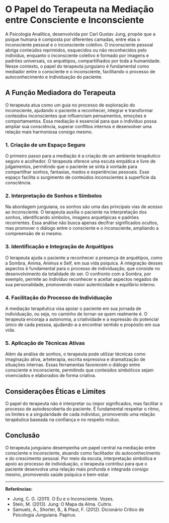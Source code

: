 
# O Papel do Terapeuta na Mediação entre Consciente e Inconsciente

A Psicologia Analítica, desenvolvida por Carl Gustav Jung, propõe que a psique humana é composta por diferentes camadas, entre elas o inconsciente pessoal e o inconsciente coletivo. O inconsciente pessoal abriga conteúdos reprimidos, esquecidos ou não reconhecidos pelo indivíduo, enquanto o inconsciente coletivo é formado por imagens e padrões universais, os arquétipos, compartilhados por toda a humanidade. Nesse contexto, o papel do terapeuta junguiano é fundamental como mediador entre o consciente e o inconsciente, facilitando o processo de autoconhecimento e individuação do paciente.

## A Função Mediadora do Terapeuta

O terapeuta atua como um guia no processo de exploração do inconsciente, ajudando o paciente a reconhecer, integrar e transformar conteúdos inconscientes que influenciam pensamentos, emoções e comportamentos. Essa mediação é essencial para que o indivíduo possa ampliar sua consciência, superar conflitos internos e desenvolver uma relação mais harmoniosa consigo mesmo.

### 1. Criação de um Espaço Seguro

O primeiro passo para a mediação é a criação de um ambiente terapêutico seguro e acolhedor. O terapeuta oferece uma escuta empática e livre de julgamentos, permitindo que o paciente se sinta à vontade para compartilhar sonhos, fantasias, medos e experiências pessoais. Esse espaço facilita o surgimento de conteúdos inconscientes à superfície da consciência.

### 2. Interpretação de Sonhos e Símbolos

Na abordagem junguiana, os sonhos são uma das principais vias de acesso ao inconsciente. O terapeuta auxilia o paciente na interpretação dos sonhos, identificando símbolos, imagens arquetípicas e padrões recorrentes. Essa análise não busca apenas decifrar significados ocultos, mas promover o diálogo entre o consciente e o inconsciente, ampliando a compreensão de si mesmo.

### 3. Identificação e Integração de Arquétipos

O terapeuta ajuda o paciente a reconhecer a presença de arquétipos, como a Sombra, Anima, Animus e Self, em sua vida psíquica. A integração desses aspectos é fundamental para o processo de individuação, que consiste no desenvolvimento da totalidade do ser. O confronto com a Sombra, por exemplo, permite ao indivíduo reconhecer e aceitar aspectos negados de sua personalidade, promovendo maior autenticidade e equilíbrio interno.

### 4. Facilitação do Processo de Individuação

A mediação terapêutica visa apoiar o paciente em sua jornada de individuação, ou seja, no caminho de tornar-se quem realmente é. O terapeuta encoraja a autonomia, a criatividade e a expressão do potencial único de cada pessoa, ajudando-a a encontrar sentido e propósito em sua vida.

### 5. Aplicação de Técnicas Ativas

Além da análise de sonhos, o terapeuta pode utilizar técnicas como imaginação ativa, arteterapia, escrita expressiva e dramatização de situações internas. Essas ferramentas favorecem o diálogo entre consciente e inconsciente, permitindo que conteúdos simbólicos sejam vivenciados e elaborados de forma criativa.

## Considerações Éticas e Limites

O papel do terapeuta não é interpretar ou impor significados, mas facilitar o processo de autodescoberta do paciente. É fundamental respeitar o ritmo, os limites e a singularidade de cada indivíduo, promovendo uma relação terapêutica baseada na confiança e no respeito mútuo.

## Conclusão

O terapeuta junguiano desempenha um papel central na mediação entre consciente e inconsciente, atuando como facilitador do autoconhecimento e do crescimento pessoal. Por meio da escuta, interpretação simbólica e apoio ao processo de individuação, o terapeuta contribui para que o paciente desenvolva uma relação mais profunda e integrada consigo mesmo, promovendo saúde psíquica e bem-estar.

---
**Referências:**
- Jung, C. G. (2011). O Eu e o Inconsciente. Vozes.
- Stein, M. (2013). Jung: O Mapa da Alma. Cultrix.
- Samuels, A., Shorter, B., & Plaut, F. (2012). Dicionário Crítico de Psicologia Junguiana. Papirus.
```
